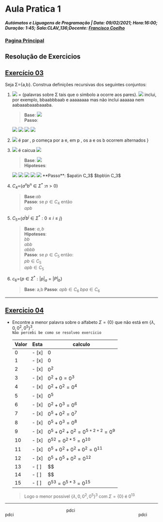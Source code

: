 # Aula Pratica 1  
##### *Autómatos e Liguagens de Programação* | **Data:** 09/02/2021; **Hora**:16:00; **Duração**: 1:45; **Sala**:CLAV_136;**Docente**: [Francisco Coelho](https://github.com/GBarradas/degreeStuff/blob/main/ALP/README.md#docentes)  
### [Pagina Principal](../README.md)
## Resolução de Exercicios
## [Exercício 03](https://home.uevora.pt/~fc/alp/01-palavras_linguagens_expressoes_regulares/01.90-exercicios.html#exerc%C3%ADcio-03)  
Seja Σ={a,b}. Construa definições recursivas dos seguintes conjuntos:

1. <img src="https://render.githubusercontent.com/render/math?math=\color{white}C_1"> = {palavras sobre Σ tais que o símbolo a ocorre aos pares}. <img src="https://render.githubusercontent.com/render/math?math=\color{white}C_1"> inclui, por exemplo, bbaabbbaab e aaaaaaaa mas não inclui aaaaaa nem aabaaabaaabaaaba.  
    > **Base**: <img src="https://render.githubusercontent.com/render/math?math=\color{white}aa">  
    **Passo**:  
    <img src="https://render.githubusercontent.com/render/math?math=\color{white}aap\in C_1">  
    <img src="https://render.githubusercontent.com/render/math?math=\color{white}paa\in C_1">  
    <img src="https://render.githubusercontent.com/render/math?math=\color{white}bp\in C_1">  
    <img src="https://render.githubusercontent.com/render/math?math=\color{white}pb\in C_1">  

 
2. <img src="https://render.githubusercontent.com/render/math?math=\color{white}C_2 = p \in \Sigma^* : |p|"> é par , p começa por a e, em p , os a e os b ocorrem alternados }
    > 
3.  <img src="https://render.githubusercontent.com/render/math?math=\color{white}C_3 =\{p \in \Sigma^* "> é caicua  <img src="https://render.githubusercontent.com/render/math?math=\color{white} \}">
   
    > **Base**: <img src="https://render.githubusercontent.com/render/math?math=\color{white}a, b">  
     **Hipoteses**:  
    <img src="https://render.githubusercontent.com/render/math?math=\color{green}a, b">  
    <img src="https://render.githubusercontent.com/render/math?math=\color{green}aa, bb,"> <img src="https://render.githubusercontent.com/render/math?math=\color{red}ab, ba">  
    <img src="https://render.githubusercontent.com/render/math?math=\color{green}aaa, bbb,aba,bab,"> <img src="https://render.githubusercontent.com/render/math?math=\color{red}abb, baa,bba,aab">  
     **Passo**:  
    $apa\in C_3$  
    $bpb\in C_3$
4. $C_4$={$a^n b^n\in \Sigma^*$ :$n>0$}  
    >    **Base**:$ab$  
    **Passo**: se $p\in C_4$ então  
    $apb$
5. $C_5$={$a^ib^j\in\Sigma^* :0\le i\le j$}
    >    **Base**: $a,b$  
    >    **Hipoteses**:   
    > $bb$  
    > $abb$   
    > $abbb$  
    >   **Passo**: se $p\in C_5$ então:  
    > $pb\in C_5$  
    > $apb\in C_5$ 
6. $c_6$={$p\in\Sigma^*:|p|_a=|P|_b$}   
    > **Base**: a,b
    **Passo**:
    $apb\in C_6$
    $bpa\in C_6$  
---
## [Exercicio 04](https://home.uevora.pt/~fc/alp/01-palavras_linguagens_expressoes_regulares/01.90-exercicios.html#exerc%C3%ADcio-04)  

- Encontre a menor palavra sobre o alfabeto $\Sigma =\{0\}$ que não está em $\{\lambda,0,0^2,0^5\}^3$.   
    `Não percebi be como se resolveo exercicio`


    |Valor|Esta|calculo|
    |-----|----|-------|
    |0    |- [x] |$0$|
    |1    |- [x] |$0$|
    |2    |- [x] |$0^2$|
    |3    |- [x] |$0^2+0=0^3$|
    |4    |- [x] |$0^2+0^2=0^4$|
    |5    |- [x] |$0^5$|
    |6    |- [x] |${0^2}+0^3=0^6$|
    |7    |- [x] |$0^5+0^2=0^7$|
    |8    |- [x] |$0^5+0^3=0^8$|
    |9    |- [x] |$0^5+0^2+0^2=0^{5+2+2}=0^9$|
    |10   |- [x] |${0^5}^2=0^{2*5}=0^{10}$|
    |11   |- [x] |$0^5+0^2+0^2+0^2=0^{11}$
    |12   |- [x] |$0^5+0^5+0^2=0^12$|
    |13   |- [ ] |$$|
    |14   |- [ ] |$$|
    |15   |- [ ] |${0^5}^3=0^{5*3}=0^{15}$|  
    
     
    > Logo o menor possivel $\{\lambda,0,0^2,0^5\}^3$ com $\Sigma =\{0\}$
    é $0^{13}$  
---  
<div style=" width:100%;
    text-align:center;">
<p style="float:left;">pdci</p>
<p style="display: inline-block;
    margin:0 auto;
    width:100px;">pdci</p>
<p style="float:right;
    width:100px;">pdci</p>
</div>
 
